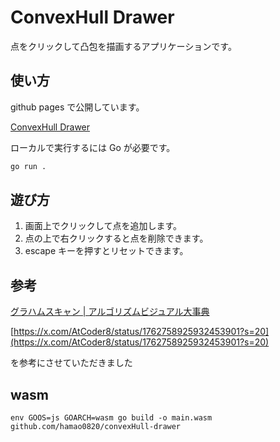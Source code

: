# ConvexHull Drawer

点をクリックして凸包を描画するアプリケーションです。

## 使い方

github pages で公開しています。

[ConvexHull Drawer](https://hamao0820.github.io/convexHull-drawer/)

ローカルで実行するには Go が必要です。

```sh
go run .
```

## 遊び方

1. 画面上でクリックして点を追加します。
2. 点の上で右クリックすると点を削除できます。
3. escape キーを押すとリセットできます。

## 参考

[グラハムスキャン | アルゴリズムビジュアル大事典](https://yutaka-watanobe.github.io/star-aida/1.0/algorithms/graham_scan/print.html)

[https://x.com/AtCoder8/status/1762758925932453901?s=20](https://x.com/AtCoder8/status/1762758925932453901?s=20)

を参考にさせていただきました

## wasm

```
env GOOS=js GOARCH=wasm go build -o main.wasm github.com/hamao0820/convexHull-drawer
```
